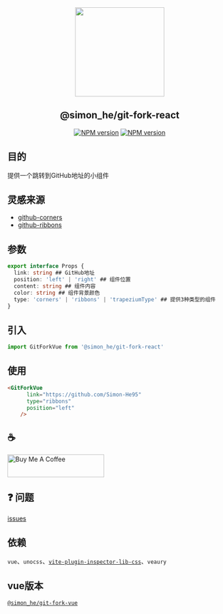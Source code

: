 <div align="center"><a href="https://git-fork-react.vercel.app/" >
<img width=200 src="https://octodex.github.com/images/daftpunktocat-thomas.gif"/>
</a>
</div>

<div  align="center">
<h2>@simon_he/git-fork-react</h2>
<a href="https://www.npmjs.com/package/git-fork-react"><img src="https://img.shields.io/npm/dm/git-fork-react?style=social" alt="NPM version"></a>
<a href="https://github.com/Simon-He95/git-fork-react"><img src="https://img.shields.io/github/stars/Simon-He95/git-fork-react?style=social" alt="NPM version"></a>
</div>

## 目的
提供一个跳转到GitHub地址的小组件 

## 灵感来源
- [github-corners](https://tholman.com/github-corners/)
- [github-ribbons](https://github.com/superhugo/github-ribbons)

## 参数
```typescript
export interface Props {
  link: string ## GitHub地址
  position: 'left' | 'right' ## 组件位置
  content: string ## 组件内容
  color: string ## 组件背景颜色
  type: 'corners' | 'ribbons' | 'trapeziumType' ## 提供3种类型的组件
}
```

## 引入
```js
import GitForkVue from '@simon_he/git-fork-react'

```

## 使用
```html
<GitForkVue
      link="https://github.com/Simon-He95"
      type="ribbons"
      position="left"
    />
```

## :coffee: 
<a href="https://github.com/Simon-He95/sponsor" target="_blank"><img src="https://cdn.buymeacoffee.com/buttons/default-orange.png" alt="Buy Me A Coffee" style="height: 51px !important;width: 217px !important;" ></a>


## :question: 问题
[issues](https://github.com/Simon-He95/git-fork-react/issues)

## 依赖
`vue`、`unocss`、[`vite-plugin-inspector-lib-css`](https://github.com/Simon-He95/vite-plugin-Inspector-lib-css)、`veaury`

## vue版本
[`@simon_he/git-fork-vue`](https://github.com/Simon-He95/git-fork-vue)

